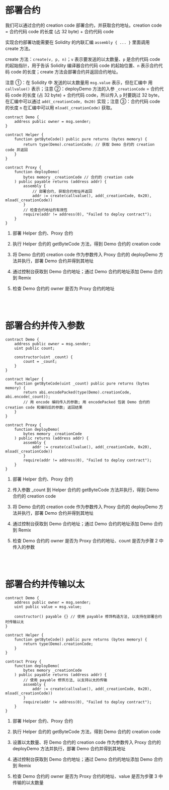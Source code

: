 # 部署合约

我们可以通过合约的 creation code 部署合约，并获取合约地址。creation code = 合约代码 code 的长度 (占 32 byte) + 合约代码 code

实现合约部署功能需要在 Solidity 的内联汇编 `assembly { ... }` 里面调用 create 方法。

create 方法：`create(v, p, n)`；`v` 表示要发送的以太数量、`p` 是合约代码 code 的起始指针，用于告诉 Solidity 编译器合约代码 code 的起始位置、`n` 表示合约代码 code 的长度；create 方法会部署合约并返回合约地址。

注意 ①：在 Solidity 中 发送的以太数量用 `msg.value` 表示，但在汇编中 用 `callvalue()` 表示；注意 ②：deployDemo 方法的入参 `_creationCode` = 合约代码 code 的长度 (占 32 byte) + 合约代码 code，所以传入 `p` 时要跳过 32 byte，在汇编中可以通过 `add(_creationCode, 0x20)` 实现；注意 ③：合约代码 code 的长度 `n` 在汇编中可以用 `mload(_creationCode)` 获取。

```solidity
contract Demo {
    address public owner = msg.sender;
}

contract Helper {
    function getByteCode() public pure returns (bytes memory) {
        return type(Demo).creationCode; // 获取 Demo 合约的 creation code 并返回
    }
}

contract Proxy {
    function deployDemo(
        bytes memory _creationCode // 合约的 creation code
    ) public payable returns (address addr) {
        assembly {
            // 部署合约, 获取合约地址并返回
            addr := create(callvalue(), add(_creationCode, 0x20), mload(_creationCode))
        }
        // 检查合约地址的有效性
        require(addr != address(0), "Failed to deploy contract");
    }
}
```

1. 部署 Helper 合约、Proxy 合约

2. 执行 Helper 合约的 getByteCode 方法，得到 Demo 合约的 creation code

3. 将 Demo 合约的 creation code 作为参数传入 Proxy 合约的 deployDemo 方法并执行，部署 Demo 合约并得到其地址

4. 通过控制台获取到 Demo 合约地址；通过 Demo 合约的地址添加 Demo 合约到 Remix

5. 检查 Demo 合约的 owner 是否为 Proxy 合约的地址

<br><br>

# 部署合约并传入参数

```solidity
contract Demo {
    address public owner = msg.sender;
    uint public count;

    constructor(uint _count) {
        count = _count;
    }
}

contract Helper {
    function getByteCode(uint _count) public pure returns (bytes memory) {
        return abi.encodePacked(type(Demo).creationCode, abi.encode(_count));
        // 用 encode 编码传入的参数; 用 encodePacked 包装 Demo 合约的 creation code 和编码后的参数; 返回结果
    }
}

contract Proxy {
    function deployDemo(
        bytes memory _creationCode
    ) public returns (address addr) {
        assembly {
            addr := create(callvalue(), add(_creationCode, 0x20), mload(_creationCode))
        }
        require(addr != address(0), "Failed to deploy contract");
    }
}
```

1. 部署 Helper 合约、Proxy 合约

2. 传入参数 \_count 到 Helper 合约的 getByteCode 方法并执行，得到 Demo 合约的 creation code

3. 将 Demo 合约的 creation code 作为参数传入 Proxy 合约的 deployDemo 方法并执行，部署 Demo 合约并得到其地址

4. 通过控制台获取到 Demo 合约地址；通过 Demo 合约的地址添加 Demo 合约到 Remix

5. 检查 Demo 合约的 owner 是否为 Proxy 合约的地址、count 是否为步骤 2 中传入的参数

<br><br>

# 部署合约并传输以太

```solidity
contract Demo {
    address public owner = msg.sender;
    uint public value = msg.value;

    constructor() payable {} // 使用 payable 修饰构造方法, 以支持在部署合约时传输以太
}

contract Helper {
    function getByteCode() public pure returns (bytes memory) {
        return type(Demo).creationCode;
    }
}

contract Proxy {
    function deployDemo(
        bytes memory _creationCode
    ) public payable returns (address addr) {
        // 使用 payable 修饰方法, 以支持以太的传输
        assembly {
            addr := create(callvalue(), add(_creationCode, 0x20), mload(_creationCode))
        }
        require(addr != address(0), "Failed to deploy contract");
    }
}
```

1. 部署 Helper 合约、Proxy 合约

2. 执行 Helper 合约的 getByteCode 方法，得到 Demo 合约的 creation code

3. 设置以太数量、将 Demo 合约的 creation code 作为参数传入 Proxy 合约的 deployDemo 方法并执行，部署 Demo 合约并得到其地址

4. 通过控制台获取到 Demo 合约地址；通过 Demo 合约的地址添加 Demo 合约到 Remix

5. 检查 Demo 合约的 owner 是否为 Proxy 合约的地址、value 是否为步骤 3 中传输的以太数量

<br>
